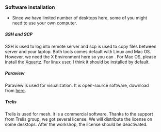 ### Software installation

* Since we have limited number of desktops here, some of you might need to use your own computer.

##### SSH and SCP

SSH is used to log into remote server and scp is used to copy files between server and your laptop. Both tools comes default with Linux and Mac OS. However, we need the X Environment here so you can . For Mac OS, please install the [Xquartz](http://www.xquartz.org/). For linux user, I think it should be installed by default.

##### Paraview
Paraview is used for visualization. It is open-source software, download from [here](http://www.paraview.org/download/).

##### Trelis

Trelis is used for mesh. It is a commercial software. Thanks to the support from Trelis group, we got several license. We will distribute the license on some desktops. After the workshop, the license should be deactivated.
